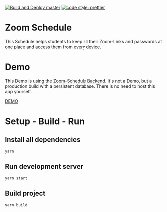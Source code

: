 [![Build and Deploy master](https://github.com/IceToast/zoom_schedule/actions/workflows/deploy_master.yml/badge.svg?branch=master)](https://github.com/IceToast/zoom_schedule/actions/workflows/deploy_master.yml)
[![code style: prettier](https://img.shields.io/badge/code_style-prettier-ff69b4.svg)](https://github.com/prettier/prettier)

# Zoom Schedule

This Schedule helps students to keep all their Zoom-Links and passwords at one place and access them from every device.

# Demo
This Demo is using the [Zoom-Schedule Backend](https://github.com/IceToast/zoom_schedule_backend_go). It's not a Demo, but a production build with a persistent database. There is no need to host this app yourself.

[DEMO](https://zoom.icetoast.cloud)

# Setup - Build - Run

## Install all dependencies

```
yarn
```

## Run development server

```
yarn start
```

## Build project

```
yarn build
```
